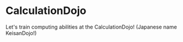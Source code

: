 # CalculationDojo
Let's train computing abilities at the CalculationDojo! (Japanese name KeisanDojo!)
